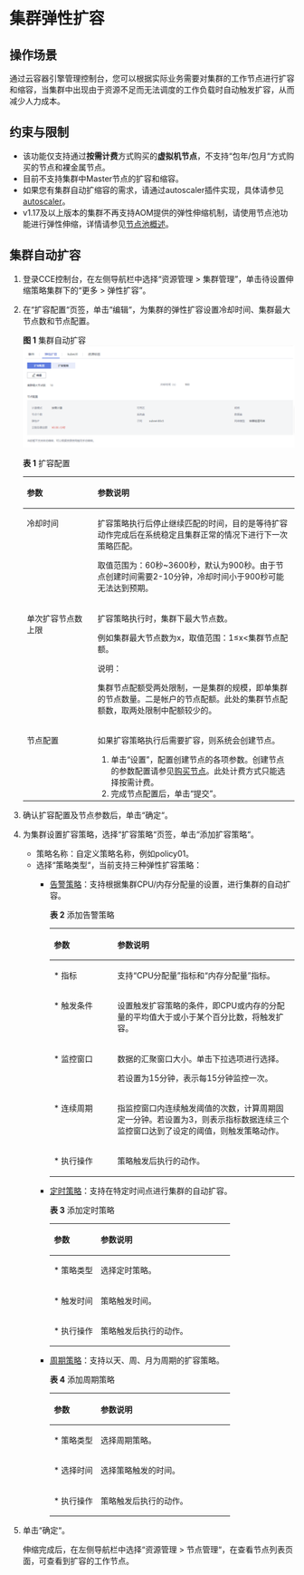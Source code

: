 # 集群弹性扩容<a name="cce_01_0157"></a>

## 操作场景<a name="section10273801511"></a>

通过云容器引擎管理控制台，您可以根据实际业务需要对集群的工作节点进行扩容和缩容，当集群中出现由于资源不足而无法调度的工作负载时自动触发扩容，从而减少人力成本。

## 约束与限制<a name="section20483173513555"></a>

-   该功能仅支持通过**按需计费**方式购买的**虚拟机节点**，不支持“包年/包月“方式购买的节点和裸金属节点。
-   目前不支持集群中Master节点的扩容和缩容。
-   如果您有集群自动扩缩容的需求，请通过autoscaler插件实现，具体请参见[autoscaler](autoscaler-152.md)。
-   v1.17及以上版本的集群不再支持AOM提供的弹性伸缩机制，请使用节点池功能进行弹性伸缩，详情请参见[节点池概述](节点池概述-35.md)。

## 集群自动扩容<a name="section203712516160"></a>

1.  登录CCE控制台，在左侧导航栏中选择“资源管理 \> 集群管理”，单击待设置伸缩策略集群下的“更多 \> 弹性扩容”。
2.  在“扩容配置“页签，单击“编辑“，为集群的弹性扩容设置冷却时间、集群最大节点数和节点配置。

    **图 1**  集群自动扩容<a name="fig59311091424"></a>  
    ![](figures/集群自动扩容.png "集群自动扩容")

    **表 1**  扩容配置

    <a name="table6133357316271"></a>
    <table><thead align="left"><tr id="row6495428016271"><th class="cellrowborder" valign="top" width="26%" id="mcps1.2.3.1.1"><p id="p3992130816271"><a name="p3992130816271"></a><a name="p3992130816271"></a>参数</p>
    </th>
    <th class="cellrowborder" valign="top" width="74%" id="mcps1.2.3.1.2"><p id="p1240055416271"><a name="p1240055416271"></a><a name="p1240055416271"></a>参数说明</p>
    </th>
    </tr>
    </thead>
    <tbody><tr id="row264735262215"><td class="cellrowborder" valign="top" width="26%" headers="mcps1.2.3.1.1 "><p id="p9762105862216"><a name="p9762105862216"></a><a name="p9762105862216"></a><span class="keyword" id="keyword376214583221"><a name="keyword376214583221"></a><a name="keyword376214583221"></a>冷却时间</span></p>
    </td>
    <td class="cellrowborder" valign="top" width="74%" headers="mcps1.2.3.1.2 "><p id="p1776217589220"><a name="p1776217589220"></a><a name="p1776217589220"></a>扩容策略执行后停止继续匹配的时间，目的是等待扩容动作完成后在系统稳定且集群正常的情况下进行下一次策略匹配。</p>
    <p id="p157621158192219"><a name="p157621158192219"></a><a name="p157621158192219"></a>取值范围为：60秒~3600秒，默认为900秒。由于节点创建时间需要2-10分钟，冷却时间小于900秒可能无法达到预期。</p>
    </td>
    </tr>
    <tr id="row559783816271"><td class="cellrowborder" valign="top" width="26%" headers="mcps1.2.3.1.1 "><p id="p5077174216271"><a name="p5077174216271"></a><a name="p5077174216271"></a><span class="keyword" id="keyword1281013294915"><a name="keyword1281013294915"></a><a name="keyword1281013294915"></a>单次扩容节点数</span>上限</p>
    </td>
    <td class="cellrowborder" valign="top" width="74%" headers="mcps1.2.3.1.2 "><p id="p12732340142311"><a name="p12732340142311"></a><a name="p12732340142311"></a>扩容策略执行时，集群下最大节点数。</p>
    <p id="p2079863914242"><a name="p2079863914242"></a><a name="p2079863914242"></a>例如集群最大节点数为x，取值范围：1≤x&lt;集群节点配额。</p>
    <div class="note" id="note93741436192516"><a name="note93741436192516"></a><a name="note93741436192516"></a><span class="notetitle"> 说明： </span><div class="notebody"><p id="p183751136192514"><a name="p183751136192514"></a><a name="p183751136192514"></a>集群节点配额受两处限制，一是集群的规模，即单集群的节点数量。二是帐户的节点配额。此处的集群节点配额数，取两处限制中配额较少的。</p>
    </div></div>
    </td>
    </tr>
    <tr id="row3382856916271"><td class="cellrowborder" valign="top" width="26%" headers="mcps1.2.3.1.1 "><p id="p5575960016271"><a name="p5575960016271"></a><a name="p5575960016271"></a>节点配置</p>
    </td>
    <td class="cellrowborder" valign="top" width="74%" headers="mcps1.2.3.1.2 "><p id="p36381708171221"><a name="p36381708171221"></a><a name="p36381708171221"></a>如果扩容策略执行后需要扩容，则系统会创建节点。</p>
    <a name="ol62317823171235"></a><a name="ol62317823171235"></a><ol id="ol62317823171235"><li>单击<span class="uicontrol" id="uicontrol37223553171235"><a name="uicontrol37223553171235"></a><a name="uicontrol37223553171235"></a>“设置”</span>，配置创建节点的各项参数。创建节点的参数配置请参见<a href="购买节点.md">购买节点</a>。此处计费方式只能选择按需计费。</li><li>完成节点配置后，单击<span class="uicontrol" id="uicontrol11459151914312"><a name="uicontrol11459151914312"></a><a name="uicontrol11459151914312"></a>“提交”</span>。</li></ol>
    </td>
    </tr>
    </tbody>
    </table>

3.  确认扩容配置及节点参数后，单击“确定“。
4.  为集群设置扩容策略，选择“扩容策略“页签，单击“添加扩容策略“。
    -   策略名称：自定义策略名称，例如policy01。
    -   选择“策略类型“，当前支持三种弹性扩容策略：
        -   [告警策略](#table23209107191540)：支持根据集群CPU/内存分配量的设置，进行集群的自动扩容。

            **表 2**  添加告警策略

            <a name="table23209107191540"></a>
            <table><thead align="left"><tr id="row64542335191540"><th class="cellrowborder" valign="top" width="26%" id="mcps1.2.3.1.1"><p id="p60546633191540"><a name="p60546633191540"></a><a name="p60546633191540"></a>参数</p>
            </th>
            <th class="cellrowborder" valign="top" width="74%" id="mcps1.2.3.1.2"><p id="p5330260191540"><a name="p5330260191540"></a><a name="p5330260191540"></a>参数说明</p>
            </th>
            </tr>
            </thead>
            <tbody><tr id="row29097928191540"><td class="cellrowborder" valign="top" width="26%" headers="mcps1.2.3.1.1 "><p id="p8121931191540"><a name="p8121931191540"></a><a name="p8121931191540"></a>* 指标</p>
            </td>
            <td class="cellrowborder" valign="top" width="74%" headers="mcps1.2.3.1.2 "><p id="p53896712191540"><a name="p53896712191540"></a><a name="p53896712191540"></a>支持<span class="parmvalue" id="parmvalue15308363191540"><a name="parmvalue15308363191540"></a><a name="parmvalue15308363191540"></a>“CPU分配量”</span>指标和<span class="parmvalue" id="parmvalue3557541191540"><a name="parmvalue3557541191540"></a><a name="parmvalue3557541191540"></a>“内存分配量”</span>指标。</p>
            </td>
            </tr>
            <tr id="row32017871191540"><td class="cellrowborder" valign="top" width="26%" headers="mcps1.2.3.1.1 "><p id="p43310752191540"><a name="p43310752191540"></a><a name="p43310752191540"></a>* 触发条件</p>
            </td>
            <td class="cellrowborder" valign="top" width="74%" headers="mcps1.2.3.1.2 "><p id="p18509989191540"><a name="p18509989191540"></a><a name="p18509989191540"></a>设置触发扩容策略的条件，即CPU或内存的分配量的平均值大于或小于某个百分比数，将触发扩容。</p>
            </td>
            </tr>
            <tr id="row32372174191540"><td class="cellrowborder" valign="top" width="26%" headers="mcps1.2.3.1.1 "><p id="p4900477191540"><a name="p4900477191540"></a><a name="p4900477191540"></a>* 监控窗口</p>
            </td>
            <td class="cellrowborder" valign="top" width="74%" headers="mcps1.2.3.1.2 "><p id="p61394389191540"><a name="p61394389191540"></a><a name="p61394389191540"></a>数据的汇聚窗口大小。单击下拉选项进行选择。</p>
            <p id="p15678591191540"><a name="p15678591191540"></a><a name="p15678591191540"></a>若设置为15分钟，表示每15分钟监控一次。</p>
            </td>
            </tr>
            <tr id="row6889597191540"><td class="cellrowborder" valign="top" width="26%" headers="mcps1.2.3.1.1 "><p id="p21186461191540"><a name="p21186461191540"></a><a name="p21186461191540"></a>* 连续周期</p>
            </td>
            <td class="cellrowborder" valign="top" width="74%" headers="mcps1.2.3.1.2 "><p id="p38381790191540"><a name="p38381790191540"></a><a name="p38381790191540"></a>指监控窗口内连续触发阈值的次数，计算周期固定一分钟。若设置为3，则表示指标数据连续三个监控窗口达到了设定的阈值，则触发策略动作。</p>
            </td>
            </tr>
            <tr id="row9891794191540"><td class="cellrowborder" valign="top" width="26%" headers="mcps1.2.3.1.1 "><p id="p63037863191540"><a name="p63037863191540"></a><a name="p63037863191540"></a>* 执行操作</p>
            </td>
            <td class="cellrowborder" valign="top" width="74%" headers="mcps1.2.3.1.2 "><p id="p5793264191540"><a name="p5793264191540"></a><a name="p5793264191540"></a>策略触发后执行的动作。</p>
            </td>
            </tr>
            </tbody>
            </table>

        -   [定时策略](#table62540231191540)：支持在特定时间点进行集群的自动扩容。

            **表 3**  添加定时策略

            <a name="table62540231191540"></a>
            <table><thead align="left"><tr id="row39885138191540"><th class="cellrowborder" valign="top" width="26%" id="mcps1.2.3.1.1"><p id="p9470775191540"><a name="p9470775191540"></a><a name="p9470775191540"></a>参数</p>
            </th>
            <th class="cellrowborder" valign="top" width="74%" id="mcps1.2.3.1.2"><p id="p28935333191540"><a name="p28935333191540"></a><a name="p28935333191540"></a>参数说明</p>
            </th>
            </tr>
            </thead>
            <tbody><tr id="row3287219191540"><td class="cellrowborder" valign="top" width="26%" headers="mcps1.2.3.1.1 "><p id="p64938190191540"><a name="p64938190191540"></a><a name="p64938190191540"></a>* 策略类型</p>
            </td>
            <td class="cellrowborder" valign="top" width="74%" headers="mcps1.2.3.1.2 "><p id="p25502013191540"><a name="p25502013191540"></a><a name="p25502013191540"></a>选择定时策略。</p>
            </td>
            </tr>
            <tr id="row28191528191540"><td class="cellrowborder" valign="top" width="26%" headers="mcps1.2.3.1.1 "><p id="p1812401191540"><a name="p1812401191540"></a><a name="p1812401191540"></a>* 触发时间</p>
            </td>
            <td class="cellrowborder" valign="top" width="74%" headers="mcps1.2.3.1.2 "><p id="p12586754191540"><a name="p12586754191540"></a><a name="p12586754191540"></a>策略触发时间。</p>
            </td>
            </tr>
            <tr id="row46171925191540"><td class="cellrowborder" valign="top" width="26%" headers="mcps1.2.3.1.1 "><p id="p48938470191540"><a name="p48938470191540"></a><a name="p48938470191540"></a>* 执行操作</p>
            </td>
            <td class="cellrowborder" valign="top" width="74%" headers="mcps1.2.3.1.2 "><p id="p4593172191540"><a name="p4593172191540"></a><a name="p4593172191540"></a>策略触发后执行的动作。</p>
            </td>
            </tr>
            </tbody>
            </table>

        -   [周期策略](#table60088509191540)：支持以天、周、月为周期的扩容策略。

            **表 4**  添加周期策略

            <a name="table60088509191540"></a>
            <table><thead align="left"><tr id="row12838474191540"><th class="cellrowborder" valign="top" width="26%" id="mcps1.2.3.1.1"><p id="p33283455191540"><a name="p33283455191540"></a><a name="p33283455191540"></a>参数</p>
            </th>
            <th class="cellrowborder" valign="top" width="74%" id="mcps1.2.3.1.2"><p id="p11605349191540"><a name="p11605349191540"></a><a name="p11605349191540"></a>参数说明</p>
            </th>
            </tr>
            </thead>
            <tbody><tr id="row4159900191540"><td class="cellrowborder" valign="top" width="26%" headers="mcps1.2.3.1.1 "><p id="p1407635191540"><a name="p1407635191540"></a><a name="p1407635191540"></a>* 策略类型</p>
            </td>
            <td class="cellrowborder" valign="top" width="74%" headers="mcps1.2.3.1.2 "><p id="p46909639191540"><a name="p46909639191540"></a><a name="p46909639191540"></a>选择周期策略。</p>
            </td>
            </tr>
            <tr id="row19533571191540"><td class="cellrowborder" valign="top" width="26%" headers="mcps1.2.3.1.1 "><p id="p38715420191540"><a name="p38715420191540"></a><a name="p38715420191540"></a>* 选择时间</p>
            </td>
            <td class="cellrowborder" valign="top" width="74%" headers="mcps1.2.3.1.2 "><p id="p48941350191540"><a name="p48941350191540"></a><a name="p48941350191540"></a>选择策略触发的时间。</p>
            </td>
            </tr>
            <tr id="row37818973191540"><td class="cellrowborder" valign="top" width="26%" headers="mcps1.2.3.1.1 "><p id="p43437971191540"><a name="p43437971191540"></a><a name="p43437971191540"></a>* 执行操作</p>
            </td>
            <td class="cellrowborder" valign="top" width="74%" headers="mcps1.2.3.1.2 "><p id="p28814733191540"><a name="p28814733191540"></a><a name="p28814733191540"></a>策略触发后执行的动作。</p>
            </td>
            </tr>
            </tbody>
            </table>


5.  单击“确定“。

    伸缩完成后，在左侧导航栏中选择“资源管理 \> 节点管理“，在查看节点列表页面，可查看到扩容的工作节点。


